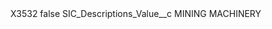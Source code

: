 <?xml version="1.0" encoding="UTF-8"?>
<CustomMetadata xmlns="http://soap.sforce.com/2006/04/metadata" xmlns:xsi="http://www.w3.org/2001/XMLSchema-instance" xmlns:xsd="http://www.w3.org/2001/XMLSchema">
    <label>X3532</label>
    <protected>false</protected>
    <values>
        <field>SIC_Descriptions_Value__c</field>
        <value xsi:type="xsd:string">MINING MACHINERY</value>
    </values>
</CustomMetadata>
